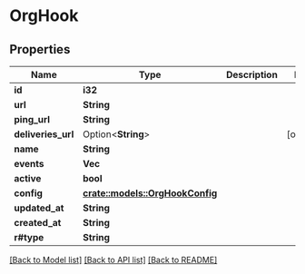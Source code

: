 # OrgHook

## Properties

Name | Type | Description | Notes
------------ | ------------- | ------------- | -------------
**id** | **i32** |  | 
**url** | **String** |  | 
**ping_url** | **String** |  | 
**deliveries_url** | Option<**String**> |  | [optional]
**name** | **String** |  | 
**events** | **Vec<String>** |  | 
**active** | **bool** |  | 
**config** | [**crate::models::OrgHookConfig**](org_hook_config.md) |  | 
**updated_at** | **String** |  | 
**created_at** | **String** |  | 
**r#type** | **String** |  | 

[[Back to Model list]](../README.md#documentation-for-models) [[Back to API list]](../README.md#documentation-for-api-endpoints) [[Back to README]](../README.md)


